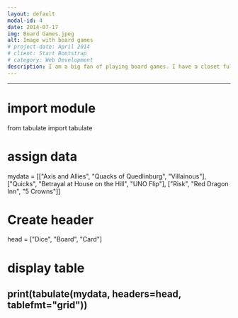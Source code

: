 ```yaml
---
layout: default
modal-id: 4
date: 2014-07-17
img: Board Games.jpeg
alt: Image with board games
# project-date: April 2014
# client: Start Bootstrap
# category: Web Development
description: I am a big fan of playing board games. I have a closet full of games that both me and my wife have enjoyed playing. See the list of a few of the games that we have found joy playing.
---
```

---
# import module
from tabulate import tabulate

# assign data
mydata = [["Axis and Allies", "Quacks of Quedlinburg", "Villainous"], ["Quicks", "Betrayal at House on the Hill", "UNO Flip"], ["Risk", "Red Dragon Inn", "5 Crowns"]]

# Create header
head = ["Dice", "Board", "Card"]

# display table
print(tabulate(mydata, headers=head, tablefmt="grid"))
---    